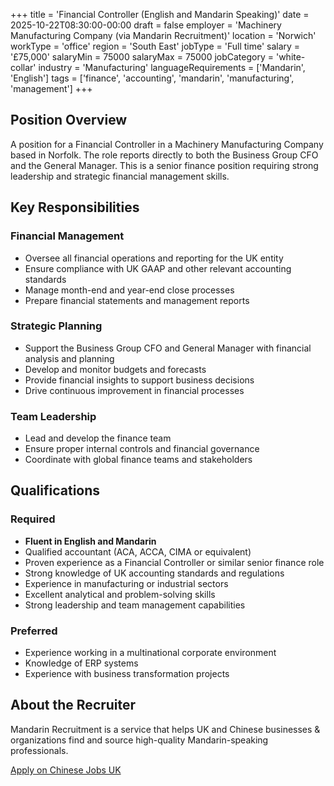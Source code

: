 +++
title = 'Financial Controller (English and Mandarin Speaking)'
date = 2025-10-22T08:30:00-00:00
draft = false
employer = 'Machinery Manufacturing Company (via Mandarin Recruitment)'
location = 'Norwich'
workType = 'office'
region = 'South East'
jobType = 'Full time'
salary = '£75,000'
salaryMin = 75000
salaryMax = 75000
jobCategory = 'white-collar'
industry = 'Manufacturing'
languageRequirements = ['Mandarin', 'English']
tags = ['finance', 'accounting', 'mandarin', 'manufacturing', 'management']
+++

## Position Overview

A position for a Financial Controller in a Machinery Manufacturing Company based in Norfolk. The role reports directly to both the Business Group CFO and the General Manager. This is a senior finance position requiring strong leadership and strategic financial management skills.

## Key Responsibilities

### Financial Management
- Oversee all financial operations and reporting for the UK entity
- Ensure compliance with UK GAAP and other relevant accounting standards
- Manage month-end and year-end close processes
- Prepare financial statements and management reports

### Strategic Planning
- Support the Business Group CFO and General Manager with financial analysis and planning
- Develop and monitor budgets and forecasts
- Provide financial insights to support business decisions
- Drive continuous improvement in financial processes

### Team Leadership
- Lead and develop the finance team
- Ensure proper internal controls and financial governance
- Coordinate with global finance teams and stakeholders

## Qualifications

### Required
- **Fluent in English and Mandarin**
- Qualified accountant (ACA, ACCA, CIMA or equivalent)
- Proven experience as a Financial Controller or similar senior finance role
- Strong knowledge of UK accounting standards and regulations
- Experience in manufacturing or industrial sectors
- Excellent analytical and problem-solving skills
- Strong leadership and team management capabilities

### Preferred
- Experience working in a multinational corporate environment
- Knowledge of ERP systems
- Experience with business transformation projects

## About the Recruiter

Mandarin Recruitment is a service that helps UK and Chinese businesses & organizations find and source high-quality Mandarin-speaking professionals.

[Apply on Chinese Jobs UK](https://chinesejobs.uk)

